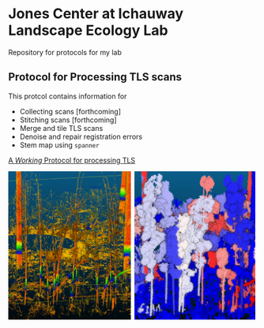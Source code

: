 # Jones Center at Ichauway Landscape Ecology Lab

Repository for protocols for my lab

## Protocol for Processing TLS scans

This protcol contains information for 

* Collecting scans [forthcoming]
* Stitching scans [forthcoming]
* Merge and tile TLS scans
* Denoise and repair registration errors
* Stem map using `spanner`

[A *Working* Protocol for processing TLS ](TLS_protocol/TLS_protocol.md)

<img src='TLS_protocol/img/tree_seg_spanner.png' width=500 alt="Tree segmentation with spanner"></img>
